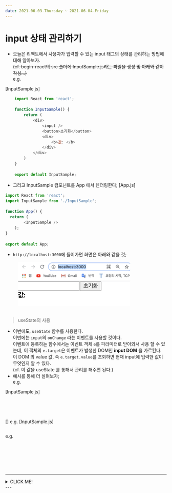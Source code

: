 ```yaml
---
date: 2021-06-03-Thursday ~ 2021-06-04-Friday
---
```


# input 상태 관리하기 
- 오늘은 리액트에서 사용자가 입력할 수 있는 input 태그의 상태를 관리하는 방법에 대해 알아보자.    
~~(cf. begin-react의 src 폴더에 InputSample.js라는 파일을 생성 및 아래와 같이 작성...)~~   
e.g.  

[InputSample.js]

```javascript
	import React from 'react';

	function InputSample() {
		return (
			<div>
				<input />
				<button>초기화</button>
				<div>
					<b>값: </b>
				</div>
			</div>
		)
	}

	export default InputSample;
```
- 그리고 InputSample 컴포넌트를 App 에서 렌더링한다; 
[App.js]

```javascript
import React from 'react';
import InputSample from './InputSample';

function App() {
  return (
		<InputSample />
	);
}

export default App;
```
- `http://localhost:3000`에 들어가면 화면은 아래와 같을 것;    
<div style="padding-left: 40px;">
	<img src="./images/input상태관리예시.png" alt="input상태관리예시" style="width: 350px;" />	
</div>

<br>

> useState의 사용 
- 이번에도, `useState` 함수를 사용한다.   
이번에는 `input`의 `onChange` 라는 이벤트를 사용할 것이다.  
이벤트에 등록하는 함수에서는 이벤트 객체 `e`를 파라미터로 받아와서 사용 할 수 있는데, 이 객체의 `e.target`은 이벤트가 발생한 DOM인 **input DOM** 을 가르킨다.   
이 DOM 의 value 값, 즉 `e.target.value`를 조회하면 현재 input에 입력한 값이 무엇인지 알 수 있다.    
(cf. 이 값을 useState 를 통해서 관리를 해주면 된다.)
- 예시를 통해 더 살펴보자;   
e.g.    

[InputSample.js] 

```javascript
```







<br>
<br>


> 

[]
e.g.
[InputSample.js]
```javascript
```
e.g.
```javascript
```

<div style="padding-left: px;">
	<img src="" alt="" style="width: px;" />	
</div>

<div style="padding-left: px;">
	<img src="" alt="" style="width: px;" />	
</div>

<br>
<br>

---
<details>
	<summary>CLICK ME!</summary>

- cf. 
	- 
	- 
	- 
	- 
	- 

</details>
---

